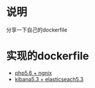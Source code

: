 
# 说明
分享一下自己的dockerfile

# 实现的dockerfile
+ [php5.6 + ngnix](https://github.com/lujiang618/dockerfile/blob/master/php5.6%2Bnginx/README.MD)
+ [kibana5.3 + elasticseach5.3](https://github.com/lujiang618/dockerfile/tree/master/elaticseach5.3%2Bkibana53)
